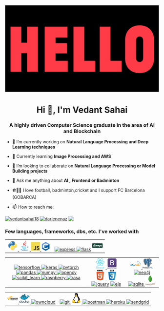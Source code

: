 ![My Banner](https://github.com/Vedantsahai18/Vedantsahai18/blob/master/maxresdefault.jpg)
<h1 align="center">Hi 👋, I'm Vedant Sahai</h1>
<h3 align="center">A highly driven Computer Science graduate in the area of  AI and Blockchain </h3>

- 🔭 I’m currently working on **Natural Language Processing and Deep Learning techniques**

- 🌱 Currently learning **Image Processing and AWS**

- 👯 I’m looking to collaborate on **Natural Language Processing or Model Building projects**

- 💬 Ask me anything about **AI , Frontend or Badminton**

- ⚽️🏸🏏  I love football, badminton,cricket and I support FC Barcelona (GOBARCA)

- 📫 How to reach me:

<p align="left">
<a href="https://www.linkedin.com/in/vedantsahai18/" target="blank"><img align="center" src="https://img.icons8.com/fluent/48/000000/linkedin.png" alt="vedantsahai18" /></a>
<a href="https://instagram.com/vedantsahai18" target="blank"><img align="center" src="https://img.icons8.com/fluent/48/000000/instagram-new.png" alt="darlenenaz" alt="vedantsahai18" /></a>
<a href="http://vedantsahai18.github.io/" target="blank"><img align="center" src="https://img.icons8.com/windows/32/4a90e2/dev.png" height="56" /></a>
</p>

<h3 align="left">Few languages, frameworks, dbs, etc. I've worked with</h3>

<table>
<tbody>
<tr>
<td style="text-align:center">
<a href="https://www.python.org" target="_blank"> <img src="https://raw.githubusercontent.com/devicons/devicon/master/icons/python/python-original.svg" alt="python" width="35" height="35"/> </a>
<a href="https://www.java.com" target="_blank"> <img src="https://raw.githubusercontent.com/devicons/devicon/master/icons/java/java-original.svg" alt="java" width="35" height="35"/> </a>
<a href="https://developer.mozilla.org/en-US/docs/Web/JavaScript" target="_blank"> <img src="https://raw.githubusercontent.com/devicons/devicon/master/icons/javascript/javascript-original.svg" alt="javascript" width="30" height="30"/> </a>
<img src="https://raw.githubusercontent.com/devicons/devicon/master/icons/c/c-original.svg" alt="c" width="30" height="30"/>
</td>
<td style="text-align:center"> 
<a href="https://reactjs.org/" target="_blank"> <img src="https://www.vectorlogo.zone/logos/reactjs/reactjs-icon.svg" alt="express" width="35" height="35"/> </a>
<a href="https://flask.palletsprojects.com/" target="_blank"> <img src="https://www.vectorlogo.zone/logos/pocoo_flask/pocoo_flask-icon.svg" alt="flask" width="35" height="35" style="background: white;" /></a>
<a href="https://www.djangoproject.com/" target="_blank" style="background: white;"> <img src="https://raw.githubusercontent.com/devicons/devicon/master/icons/django/django-original.svg" alt="django" width="35" height="35"  /> </a>
</td>
</tr>
</body>
</table>
<table>
<body>
<tr>
<td style="text-align:center">
<a href="https://www.tensorflow.org" target="_blank"> <img src="https://www.vectorlogo.zone/logos/tensorflow/tensorflow-icon.svg" alt="tensorflow" width="35" height="35"/> </a>
<a href="https://keras.io/" target="_blank"> <img src="https://upload.wikimedia.org/wikipedia/commons/a/ae/Keras_logo.svg" alt="keras" width="35" height="35"/> </a>
<a href="https://pytorch.org/" target="_blank"> <img src="https://www.vectorlogo.zone/logos/pytorch/pytorch-icon.svg" alt="pytorch" width="35" height="35"/> </a> 
<a href="https://pandas.pydata.org/" target="_blank"> <img src="https://www.vectorlogo.zone/logos/usepanda/usepanda-icon.svg" alt="pandas" width="35" height="35"/> </a>
<a href="https://numpy.org/" target="_blank"> <img src="https://www.vectorlogo.zone/logos/numpy/numpy-icon.svg" alt="numpy" width="35" height="35"/> </a>
<a href="https://opencv.org/" target="_blank"> <img src="https://www.vectorlogo.zone/logos/opencv/opencv-icon.svg" alt="opencv" width="35" height="35"/> </a>
<a href="https://scikit-learn.org/" target="_blank"> <img src="https://upload.wikimedia.org/wikipedia/commons/0/05/Scikit_learn_logo_small.svg" alt="scikit_learn" width="35" height="35"/> </a>
<a href="https://www.raspberrypi.org/" target="_blank"> <img src="https://www.vectorlogo.zone/logos/raspberrypi/raspberrypi-icon.svg" alt="raspberry" width="35" height="35"/> </a>
 <a href="https://rasa.com/" target="_blank"> <img src="https://miro.medium.com/max/2757/1*_dSYveHwcyajSzy23yYmYA.jpeg" alt="rasa" width="35" height="35"/> </a>
</td>
<td style="text-align:center">
<a href="https://reactjs.org/" target="_blank"> <img src="https://raw.githubusercontent.com/devicons/devicon/master/icons/react/react-original-wordmark.svg" alt="react" width="35" height="35"/> </a><a href="https://getbootstrap.com" target="_blank"> <img src="https://raw.githubusercontent.com/devicons/devicon/master/icons/bootstrap/bootstrap-plain-wordmark.svg" alt="bootstrap" width="35" height="35"/> </a> 
<a href="https://www.w3.org/html/" target="_blank"> <img src="https://raw.githubusercontent.com/devicons/devicon/master/icons/html5/html5-original-wordmark.svg" alt="html5" width="35" height="35"/> </a><a href="https://www.w3schools.com/css/" target="_blank"> <img src="https://raw.githubusercontent.com/devicons/devicon/master/icons/css3/css3-original-wordmark.svg" alt="css3" width="35" height="35"/> </a>
<a href="https://jquery.com/" target="_blank"> <img src="https://www.vectorlogo.zone/logos/jquery/jquery-horizontal.svg" alt="jquery" width="35" height="35"/></a>
<a href="https://ejs.co/" target="_blank"> <img src="https://cdn.icon-icons.com/icons2/2107/PNG/512/file_type_ejs_icon_130626.png" alt="ejs" width="35" height="35"/></a>
</td>
<td style="text-align:center">
<a href="https://www.mysql.com/" target="_blank"> <img src="https://raw.githubusercontent.com/devicons/devicon/master/icons/mysql/mysql-original-wordmark.svg" alt="mysql" width="35" height="35"/> </a>
<a href="https://www.postgresql.org" target="_blank"> <img src="https://raw.githubusercontent.com/devicons/devicon/master/icons/postgresql/postgresql-original-wordmark.svg" alt="postgresql" width="35" height="35"/> </a>
<a href="https://neo4j.com" target="_blank"> <img src="https://www.vectorlogo.zone/logos/neo4j/neo4j-icon.svg" alt="neo4j" width="35" height="35"/> </a>
<a href="https://www.sqlite.org/" target="_blank"> <img src="https://www.vectorlogo.zone/logos/sqlite/sqlite-icon.svg" alt="sqlite" width="35" height="35"/> </a>
<a href="https://www.mongodb.com/" target="_blank"> <img src="https://raw.githubusercontent.com/devicons/devicon/master/icons/mongodb/mongodb-original-wordmark.svg" alt="mongodb" width="35" height="35"/> </a></td>
</tr>
</tbody>
</table>
<table>
<tbody>
<tr>
<td style="text-align:center">
<a href="https://aws.amazon.com" target="_blank"> <img src="https://raw.githubusercontent.com/devicons/devicon/master/icons/amazonwebservices/amazonwebservices-original-wordmark.svg" alt="aws" width="35" height="35"/> </a>
<a href="https://www.docker.com/" target="_blank"> <img src="https://raw.githubusercontent.com/devicons/devicon/master/icons/docker/docker-original-wordmark.svg" alt="docker" width="35" height="35"/> </a>
<a href="https://owncloud.com/" target="_blank"> <img src="https://www.vectorlogo.zone/logos/owncloud/owncloud-icon.svg" alt="owncloud" width="35" height="35"/> </a>
</td>
<td style="text-align:center">
<a href="https://git-scm.com/" target="_blank"> <img src="https://www.vectorlogo.zone/logos/git-scm/git-scm-icon.svg" alt="git" width="35" height="35"/> </a>
<a href="https://www.linux.org/" target="_blank"> <img src="https://raw.githubusercontent.com/devicons/devicon/master/icons/linux/linux-original.svg" alt="linux" width="35" height="35"/> </a>
<a href="https://postman.com" target="_blank"> <img src="https://www.vectorlogo.zone/logos/getpostman/getpostman-icon.svg" alt="postman" width="35" height="35"/> </a>
<a href="https://heroku.com" target="_blank"> <img src="https://www.vectorlogo.zone/logos/heroku/heroku-icon.svg" alt="heroku" width="35" height="35"/>
<a href="https://sendgrid.com/" target="_blank"> <img src="https://www.vectorlogo.zone/logos/sendgrid/sendgrid-icon.svg" alt="sendgrid" width="35" height="35"/> </a>
</td>
</tr>
</tbody>
</table>
